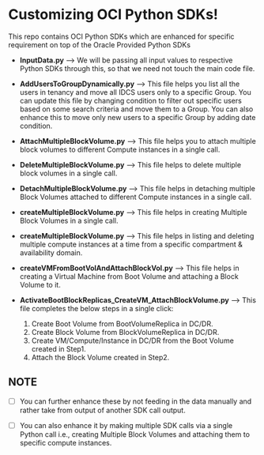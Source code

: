 # Customizing OCI Python SDKs!

This repo contains OCI Python SDKs which are enhanced for specific requirement on top of the Oracle Provided Python SDKs

 - **InputData.py** --> We will be passing all input values to respective Python SDKs through this, so that we need not touch the main code file.  
   
 - **AddUsersToGroupDynamically.py** --> This file helps you list all the users in tenancy and move all IDCS users only to a specific Group. You can update this file by changing condition to filter out specific users based on some search criteria and move them to a Group. You can also enhance this to move only new users to a specific
Group by adding date condition.

 - **AttachMultipleBlockVolume.py** --> This file helps you to attach multiple block volumes to different Compute instances in a single call.
 
 - **DeleteMultipleBlockVolume.py** --> This file helps to delete multiple block volumes in a single call.

 - **DetachMultipleBlockVolume.py** --> This file helps in detaching multiple Block Volumes attached to different Compute instances in a single call.

 - **createMultipleBlockVolume.py** --> This file helps in creating Multiple Block Volumes in a single call.

 - **createMultipleBlockVolume.py** --> This file helps in listing and deleting multiple compute instances at a time from a specific compartment & availability domain.

 - **createVMFromBootVolAndAttachBlockVol.py** --> This file helps in creating a Virtual Machine from Boot Volume and attaching a Block Volume to it.

 - **ActivateBootBlockReplicas_CreateVM_AttachBlockVolume.py** --> This file completes the below steps in a single click:
      1.	Create Boot Volume from BootVolumeReplica in DC/DR.
      2.	Create Block Volume from BlockVolumeReplica in DC/DR.
      3.	Create VM/Compute/Instance in DC/DR from the Boot Volume created in Step1.
      4.	Attach the Block Volume created in Step2.



## NOTE

 - [ ] You can further enhance these by not feeding in the data manually
       and rather take from output of another SDK call output. 
       
 - [ ] You can also enhance it by making multiple SDK calls via a single
       Python
              call i.e., creating Multiple Block Volumes and attaching them to
              specific compute instances.
